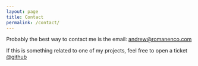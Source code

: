```yaml
---
layout: page
title: Contact
permalink: /contact/
---
```


Probably the best way to contact me is the email: [andrew@romanenco.com](mailto:andrew@romanenco.com)

If this is something related to one of my projects, feel free to open a ticket <a href="https://github.com/andrewromanenco" target="_blank">@github</a>

